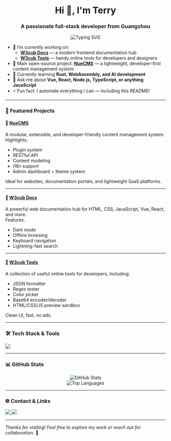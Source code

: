 <h1 align="center">Hi 👋, I'm Terry</h1>
<h3 align="center">A passionate full-stack developer from Guangzhou</h3>

<p align="center">
  <img src="https://readme-typing-svg.demolab.com/?lines=Full-stack%20Developer;Open%20Source%20Enthusiast;Tech%20Explorer;Always%20Learning..." alt="Typing SVG" />
</p>

- 🔭 I’m currently working on:
  - [**W3cub Docs**](https://docs.w3cub.com/) — a modern frontend documentation hub
  - [**W3cub Tools**](https://tools.w3cub.com/) — handy online tools for developers and designers  
- 💼 Main open-source project: [**NueCMS**](https://github.com/nuecms) — a lightweight, developer-first content management system  
- 🌱 Currently learning **Rust, WebAssembly, and AI development**  
- 💬 Ask me about **Vue, React, Node.js, TypeScript, or anything JavaScript**  
- ⚡ Fun fact: I automate everything I can — including this README!

---

### 🚀 Featured Projects

#### 🧩 [NueCMS](https://github.com/nuecms)  
A modular, extensible, and developer-friendly content management system.  
Highlights:
- Plugin system  
- RESTful API  
- Content modeling  
- i18n support  
- Admin dashboard + theme system  

Ideal for websites, documentation portals, and lightweight SaaS platforms.

---

#### 📘 [W3cub Docs](https://docs.w3cub.com/)  
A powerful web documentation hub for HTML, CSS, JavaScript, Vue, React, and more.  
Features:
- Dark mode  
- Offline browsing  
- Keyboard navigation  
- Lightning-fast search  


---


#### 🧰 [W3cub Tools](https://tools.w3cub.com/)  
A collection of useful online tools for developers, including:
- JSON formatter  
- Regex tester  
- Color picker  
- Base64 encoder/decoder  
- HTML/CSS/JS preview sandbox  

Clean UI, fast, no ads.

---

### 🛠️ Tech Stack & Tools

<p align="left">
  <img src="https://skillicons.dev/icons?i=js,ts,vue,react,nodejs,express,html,css,sass,python,mysql,mongodb,docker,git,vscode" />
</p>

---

### 📊 GitHub Stats

<p align="center">
  <img src="https://github-readme-stats.vercel.app/api?username=icai&show_icons=true&theme=radical" alt="GitHub Stats" />
  <br />
  <img src="https://github-readme-stats.vercel.app/api/top-langs/?username=icai&layout=compact&theme=radical" alt="Top Languages" />
</p>

---

### 🌐 Contact & Links

<p>
  <a href="mailto:gidcai@gmail.com">
    <img src="https://img.shields.io/badge/Email-gidcai@gmail.com-blue?style=for-the-badge&logo=gmail&logoColor=white" />
  </a>
  <a href="https://github.com/nuecms" target="_blank">
    <img src="https://img.shields.io/badge/NueCMS-GitHub-29a.svg?style=for-the-badge&logo=github&logoColor=white" />
  </a>
</p>

---

_Thanks for visiting! Feel free to explore my work or reach out for collaboration._ 🙌
